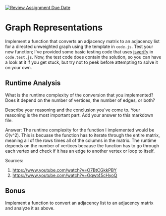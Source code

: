 [![Review Assignment Due Date](https://classroom.github.com/assets/deadline-readme-button-24ddc0f5d75046c5622901739e7c5dd533143b0c8e959d652212380cedb1ea36.svg)](https://classroom.github.com/a/hFs1pb0z)
# Graph Representations

Implement a function that converts an adjacency matrix to an adjacency list for
a directed unweighted graph using the template in `code.js`. Test your new
function; I've provided some basic testing code that uses
[jsverify](https://jsverify.github.io/) in `code.test.js`. Now, the test code
does contain the solution, so you can have a look at it if you get stuck, but
try not to peek before attempting to solve it on your own.

## Runtime Analysis

What is the runtime complexity of the conversion that you implemented? Does it
depend on the number of vertices, the number of edges, or both?

Describe your reasoning and the conclusion you've come to. Your reasoning is the
most important part. Add your answer to this markdown file.

Answer: The runtime complexity for the function I implemented would be $O$(v^2). This is becuase 
the function has to iterate through the entire matrix, meaning all of the rows times all of the columns in the matrix. 
The runtime depends on the number of vertices because the function has to go through each vertex and check if it has an edge to another vertex or 
loop to itself. 

Sources: 
1. https://www.youtube.com/watch?v=O7BtCGkkPBY
2. https://www.youtube.com/watch?v=Gqwt45cHyoQ

## Bonus

Implement a function to convert an adjacency list to an adjacency matrix and
analyze it as above.
